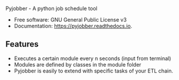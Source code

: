 Pyjobber - A python job schedule tool

* Free software: GNU General Public License v3
* Documentation: https://pyjobber.readthedocs.io.


Features
--------

* Executes a certain module every n seconds (input from terminal)
* Modules are defined by classes in the module folder
* Pyjobber is easily to extend with specific tasks of your ETL chain.
